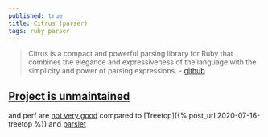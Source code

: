 ```yaml
---
published: true
title: Citrus (parser)
tags: ruby parser
---
```

> Citrus is a compact and powerful parsing library for Ruby that combines the elegance and expressiveness of the language with the simplicity and power of parsing expressions. - [github](https://github.com/mjackson/citrus)

## [Project is unmaintained](https://github.com/acook/citrus)

and perf are [not very good](http://blog.absurd.li/2011/02/02/parslet_and_its_friends.html) compared to [Treetop]({% post_url 2020-07-16-treetop %}) and [parslet](http://kschiess.github.io/parslet/)